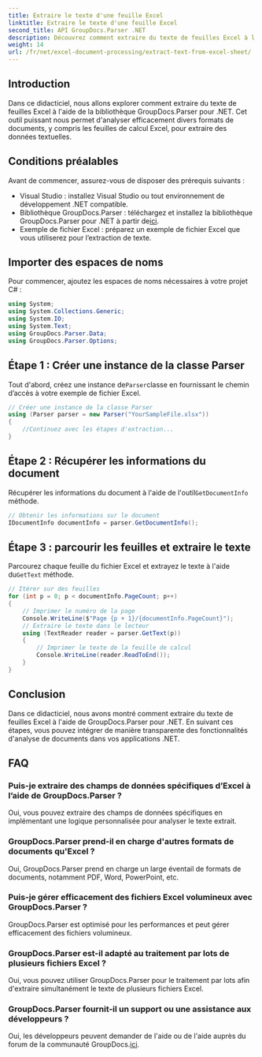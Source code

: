 ```yaml
---
title: Extraire le texte d'une feuille Excel
linktitle: Extraire le texte d'une feuille Excel
second_title: API GroupDocs.Parser .NET
description: Découvrez comment extraire du texte de feuilles Excel à l'aide de GroupDocs.Parser pour .NET. Étapes simples pour une extraction de texte efficace.
weight: 14
url: /fr/net/excel-document-processing/extract-text-from-excel-sheet/
---
```

## Introduction
Dans ce didacticiel, nous allons explorer comment extraire du texte de feuilles Excel à l'aide de la bibliothèque GroupDocs.Parser pour .NET. Cet outil puissant nous permet d'analyser efficacement divers formats de documents, y compris les feuilles de calcul Excel, pour extraire des données textuelles.
## Conditions préalables
Avant de commencer, assurez-vous de disposer des prérequis suivants :
- Visual Studio : installez Visual Studio ou tout environnement de développement .NET compatible.
-  Bibliothèque GroupDocs.Parser : téléchargez et installez la bibliothèque GroupDocs.Parser pour .NET à partir de[ici](https://releases.groupdocs.com/parser/net/).
- Exemple de fichier Excel : préparez un exemple de fichier Excel que vous utiliserez pour l’extraction de texte.

## Importer des espaces de noms
Pour commencer, ajoutez les espaces de noms nécessaires à votre projet C# :
```csharp
using System;
using System.Collections.Generic;
using System.IO;
using System.Text;
using GroupDocs.Parser.Data;
using GroupDocs.Parser.Options;
```
## Étape 1 : Créer une instance de la classe Parser
 Tout d'abord, créez une instance de`Parser`classe en fournissant le chemin d’accès à votre exemple de fichier Excel.
```csharp
// Créer une instance de la classe Parser
using (Parser parser = new Parser("YourSampleFile.xlsx"))
{
    //Continuez avec les étapes d'extraction...
}
```
## Étape 2 : Récupérer les informations du document
 Récupérer les informations du document à l'aide de l'outil`GetDocumentInfo` méthode.
```csharp
// Obtenir les informations sur le document
IDocumentInfo documentInfo = parser.GetDocumentInfo();
```
## Étape 3 : parcourir les feuilles et extraire le texte
 Parcourez chaque feuille du fichier Excel et extrayez le texte à l'aide du`GetText` méthode.
```csharp
// Itérer sur des feuilles
for (int p = 0; p < documentInfo.PageCount; p++)
{
    // Imprimer le numéro de la page
    Console.WriteLine($"Page {p + 1}/{documentInfo.PageCount}");
    // Extraire le texte dans le lecteur
    using (TextReader reader = parser.GetText(p))
    {
        // Imprimer le texte de la feuille de calcul
        Console.WriteLine(reader.ReadToEnd());
    }
}
```

## Conclusion
Dans ce didacticiel, nous avons montré comment extraire du texte de feuilles Excel à l'aide de GroupDocs.Parser pour .NET. En suivant ces étapes, vous pouvez intégrer de manière transparente des fonctionnalités d'analyse de documents dans vos applications .NET.

## FAQ
### Puis-je extraire des champs de données spécifiques d’Excel à l’aide de GroupDocs.Parser ?
Oui, vous pouvez extraire des champs de données spécifiques en implémentant une logique personnalisée pour analyser le texte extrait.
### GroupDocs.Parser prend-il en charge d'autres formats de documents qu'Excel ?
Oui, GroupDocs.Parser prend en charge un large éventail de formats de documents, notamment PDF, Word, PowerPoint, etc.
### Puis-je gérer efficacement des fichiers Excel volumineux avec GroupDocs.Parser ?
GroupDocs.Parser est optimisé pour les performances et peut gérer efficacement des fichiers volumineux.
### GroupDocs.Parser est-il adapté au traitement par lots de plusieurs fichiers Excel ?
Oui, vous pouvez utiliser GroupDocs.Parser pour le traitement par lots afin d'extraire simultanément le texte de plusieurs fichiers Excel.
### GroupDocs.Parser fournit-il un support ou une assistance aux développeurs ?
 Oui, les développeurs peuvent demander de l'aide ou de l'aide auprès du forum de la communauté GroupDocs.[ici](https://forum.groupdocs.com/c/parser/17).